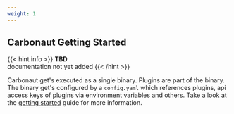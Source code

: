 ```yaml
---
weight: 1
---
```


## **Carbonaut Getting Started**

{{< hint info >}}
**TBD**  
documentation not yet added
{{< /hint >}}

Carbonaut get's executed as a single binary. Plugins are part of the binary. The binary get's configured by a `config.yaml` which references plugins, api access keys of plugins via environment variables and others. Take a look at the [getting started](docs/installation/getting-started) guide for more information.
